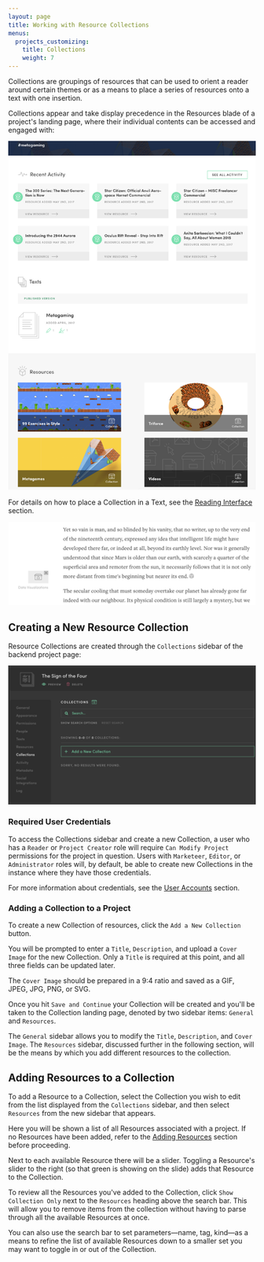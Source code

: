 ```yaml
---
layout: page
title: Working with Resource Collections
menus:
  projects_customizing:
    title: Collections
    weight: 7
---
```


Collections are groupings of resources that can be used to orient a reader around certain themes or as a means to place a series of resources onto a text with one insertion.

Collections appear and take display precedence in the Resources blade of a project's landing page, where their individual contents can be accessed and engaged with:

![Resources Blade](/docs/assets/projects/resources-blade.png)

For details on how to place a Collection in a Text, see the [Reading Interface](/docs/reading/placing) section.

![Collection in a Text](/docs/assets/projects/collection-text.png)

## Creating a New Resource Collection

Resource Collections are created through the `Collections` sidebar of the backend project page:

![Collections Sidebar](/docs/assets/projects/collections.png)

### Required User Credentials

To access the Collections sidebar and create a new Collection, a user who has a `Reader` or `Project Creator` role will require `Can Modify Project` permissions for the project in question. Users with `Marketeer`, `Editor`, or `Administrator` roles will, by default, be able to create new Collections in the instance where they have those credentials.

For more information about credentials, see the [User Accounts](/docs/projects/accounts/index) section.

### Adding a Collection to a Project

To create a new Collection of resources, click the `Add a New Collection` button.

You will be prompted to enter a `Title`, `Description`, and upload a `Cover Image` for the new Collection. Only a `Title` is required at this point, and all three fields can be updated later.

The `Cover Image` should be prepared in a 9:4 ratio and saved as a GIF, JPEG, JPG, PNG, or SVG.

Once you hit `Save and Continue` your Collection will be created and you'll be taken to the Collection landing page, denoted by two sidebar items: `General` and `Resources`.

The `General` sidebar allows you to modify the `Title`, `Description`, and `Cover Image`. The `Resources` sidebar, discussed further in the following section, will be the means by which you add different resources to the collection.

## Adding Resources to a Collection

To add a Resource to a Collection, select the Collection you wish to edit from the list displayed from the `Collections` sidebar, and then select `Resources` from the new sidebar that appears.

Here you will be shown a list of all Resources associated with a project. If no Resources have been added, refer to the [Adding Resources](/docs/projects/customizing/resources.html#adding-resources-single) section before proceeding.

Next to each available Resource there will be a slider. Toggling a Resource's slider to the right (so that green is showing on the slide) adds that Resource to the Collection.

To review all the Resources you've added to the Collection, click `Show Collection Only` next to the `Resources` heading above the search bar. This will allow you to remove items from the collection without having to parse through all the available Resources at once.

You can also use the search bar to set parameters—name, tag, kind—as a means to refine the list of available Resources down to a smaller set you may want to toggle in or out of the Collection.
